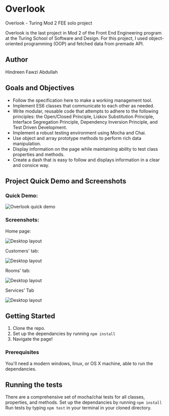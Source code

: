 # Overlook
Overlook - Turing Mod 2 FEE solo project

Overlook is the last project in Mod 2 of the Front End Engineering program at the Turing School of Software and Design. For this project, I used object-oriented programming (OOP) and fetched data from premade API.

## Author
Hindreen Fawzi Abdullah

## Goals and Objectives

- Follow the specification here to make a working management tool.
- Implement ES6 classes that communicate to each other as needed.
- Write modular, reusable code that attempts to adhere to the following principles: the Open/Closed Principle, Liskov Substitution Principle, Interface Segregation Principle, Dependency Inversion Principle, and Test Driven Development.
- Implement a robust testing environment using Mocha and Chai.
- Use object and array prototype methods to perform rich data manipulation.
- Display information on the page while maintaining ability to test class properties and methods.
- Create a dash that is easy to follow and displays information in a clear and consice way.


## Project Quick Demo and Screenshots

### Quick Demo:

![Overlook quick demo](https://github.com/hndfaw/webpack-starter-kit/blob/master/src/images/overlook.gif)

### Screenshots:

Home page:

![Desktop layout](https://github.com/hndfaw/webpack-starter-kit/blob/master/src/images/overlook-home.png)


Customers' tab:

![Desktop layout](https://github.com/hndfaw/webpack-starter-kit/blob/master/src/images/overlook-customers.png)


Rooms' tab:

![Desktop layout](https://github.com/hndfaw/webpack-starter-kit/blob/master/src/images/overlook-rooms.png)


Services' Tab

![Desktop layout](https://github.com/hndfaw/webpack-starter-kit/blob/master/src/images/overlook-services.png)


## Getting Started

1. Clone the repo.
2. Set up the dependancies by running `npm install`
3. Navigate the page!

### Prerequisites

You'll need a modern windows, linux, or OS X machine, able to run the dependancies.

## Running the tests

There are a comprehensive set of mocha/chai tests for all classes, properties, and methods.
Set up the dependancies by running `npm install`
Run tests by typing `npm test` in your terminal in your cloned directory.
